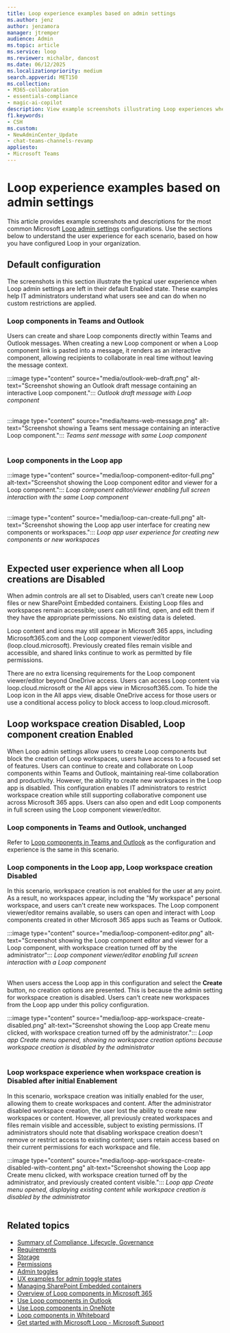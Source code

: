 ```yaml
---
title: Loop experience examples based on admin settings
ms.author: jenz
author: jenzamora
manager: jtremper
audience: Admin
ms.topic: article
ms.service: loop
ms.reviewer: michalbr, dancost
ms.date: 06/12/2025
ms.localizationpriority: medium
search.appverid: MET150
ms.collection: 
- M365-collaboration
- essentials-compliance
- magic-ai-copilot
description: View example screenshots illustrating Loop experiences when admin settings are customized from their default configurations.
f1.keywords:
- CSH
ms.custom: 
- NewAdminCenter_Update
- chat-teams-channels-revamp
appliesto: 
- Microsoft Teams
---
```


# Loop experience examples based on admin settings

This article provides example screenshots and descriptions for the most common Microsoft [Loop admin settings](loop-admin-configuration.md) configurations. Use the sections below to understand the user experience for each scenario, based on how you have configured Loop in your organization.

## Default configuration

The screenshots in this section illustrate the typical user experience when Loop admin settings are left in their default Enabled state. These examples help IT administrators understand what users see and can do when no custom restrictions are applied.

### Loop components in Teams and Outlook

Users can create and share Loop components directly within Teams and Outlook messages. When creating a new Loop component or when a Loop component link is pasted into a message, it renders as an interactive component, allowing recipients to collaborate in real time without leaving the message context.

:::image type="content" source="media/outlook-web-draft.png" alt-text="Screenshot showing an Outlook draft message containing an interactive Loop component.":::
*Outlook draft message with Loop component*<br><br>

:::image type="content" source="media/teams-web-message.png" alt-text="Screenshot showing a Teams sent message containing an interactive Loop component.":::
*Teams sent message with same Loop component*<br><br>

### Loop components in the Loop app

:::image type="content" source="media/loop-component-editor-full.png" alt-text="Screenshot showing the Loop component editor and viewer for a Loop component.":::
*Loop component editor/viewer enabling full screen interaction with the same Loop component*<br><br>

:::image type="content" source="media/loop-can-create-full.png" alt-text="Screenshot showing the Loop app user interface for creating new components or workspaces.":::
*Loop app user experience for creating new components or new workspaces*<br><br>

## Expected user experience when all Loop creations are Disabled

When admin controls are all set to Disabled, users can't create new Loop files or new SharePoint Embedded containers. Existing Loop files and workspaces remain accessible; users can still find, open, and edit them if they have the appropriate permissions. No existing data is deleted.

Loop content and icons may still appear in Microsoft 365 apps, including Microsoft365.com and the Loop component viewer/editor (loop.cloud.microsoft). Previously created files remain visible and accessible, and shared links continue to work as permitted by file permissions.

There are no extra licensing requirements for the Loop component viewer/editor beyond OneDrive access. Users can access Loop content via loop.cloud.microsoft or the All apps view in Microsoft365.com. To hide the Loop icon in the All apps view, disable OneDrive access for those users or use a conditional access policy to block access to loop.cloud.microsoft.

## Loop workspace creation Disabled, Loop component creation Enabled

When Loop admin settings allow users to create Loop components but block the creation of Loop workspaces, users have access to a focused set of features. Users can continue to create and collaborate on Loop components within Teams and Outlook, maintaining real-time collaboration and productivity. However, the ability to create new workspaces in the Loop app is disabled. This configuration enables IT administrators to restrict workspace creation while still supporting collaborative component use across Microsoft 365 apps. Users can also open and edit Loop components in full screen using the Loop component viewer/editor.

### Loop components in Teams and Outlook, unchanged

Refer to [Loop components in Teams and Outlook](#loop-components-in-teams-and-outlook) as the configuration and experience is the same in this scenario.

### Loop components in the Loop app, Loop workspace creation Disabled

In this scenario, workspace creation is not enabled for the user at any point. As a result, no workspaces appear, including the "My workspace" personal workspace, and users can't create new workspaces. The Loop component viewer/editor remains available, so users can open and interact with Loop components created in other Microsoft 365 apps such as Teams or Outlook.

:::image type="content" source="media/loop-component-editor.png" alt-text="Screenshot showing the Loop component editor and viewer for a Loop component, with workspace creation turned off by the administrator":::
*Loop component viewer/editor enabling full screen interaction with a Loop component*<br><br>

When users access the Loop app in this configuration and select the **Create** button, no creation options are presented. This is because the admin setting for workspace creation is disabled. Users can't create new workspaces from the Loop app under this policy configuration.

:::image type="content" source="media/loop-app-workspace-create-disabled.png" alt-text="Screenshot showing the Loop app Create menu clicked, with workspace creation turned off by the administrator.":::
*Loop app Create menu opened, showing no workspace creation options because workspace creation is disabled by the administrator*<br><br>

### Loop workspace experience when workspace creation is Disabled after initial Enablement

In this scenario, workspace creation was initially enabled for the user, allowing them to create workspaces and content. After the administrator disabled workspace creation, the user lost the ability to create new workspaces or content. However, all previously created workspaces and files remain visible and accessible, subject to existing permissions. IT administrators should note that disabling workspace creation doesn't remove or restrict access to existing content; users retain access based on their current permissions for each workspace and file.

:::image type="content" source="media/loop-app-workspace-create-disabled-with-content.png" alt-text="Screenshot showing the Loop app Create menu clicked, with workspace creation turned off by the administrator, and previously created content visible.":::
*Loop app Create menu opened, displaying existing content while workspace creation is disabled by the administrator*<br><br>

## Related topics

- [Summary of Compliance, Lifecycle, Governance](loop-compliance-summary.md)
- [Requirements](cpcn-loop-requirements.md)
- [Storage](loop-storage.md)
- [Permissions](cpcn-loop-permission.md)
- [Admin toggles](loop-admin-configuration.md)
- [UX examples for admin toggle states](loop-ux-examples.md)
- [Managing SharePoint Embedded containers](cpcn-loop-spe-management.md)
- [Overview of Loop components in Microsoft 365](loop-components-teams.md)
- [Use Loop components in Outlook](https://support.microsoft.com/office/9b47c279-011d-4042-bd7f-8bbfca0cb136)
- [Use Loop components in OneNote](https://support.microsoft.com/office/use-loop-components-in-onenote-ed8a43d9-f6fd-4ad6-bc9d-8841db4da459)
- [Loop components in Whiteboard](https://support.microsoft.com/office/loop-components-in-whiteboard-c5f08f54-995e-473e-be6e-7f92555da347)
- [Get started with Microsoft Loop - Microsoft Support](https://support.microsoft.com/office/get-started-with-microsoft-loop-9f4d8d4f-dfc6-4518-9ef6-069408c21f0c)
